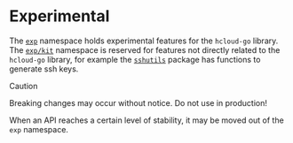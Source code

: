 # Experimental

The [`exp`](./) namespace holds experimental features for the `hcloud-go` library. The [`exp/kit`](./kit/) namespace is reserved for features not directly related to the `hcloud-go` library, for example the [`sshutils`](./kit/sshutils) package has functions to generate ssh keys.

> [!CAUTION]
> Breaking changes may occur without notice. Do not use in production!

When an API reaches a certain level of stability, it may be moved out of the `exp` namespace.
